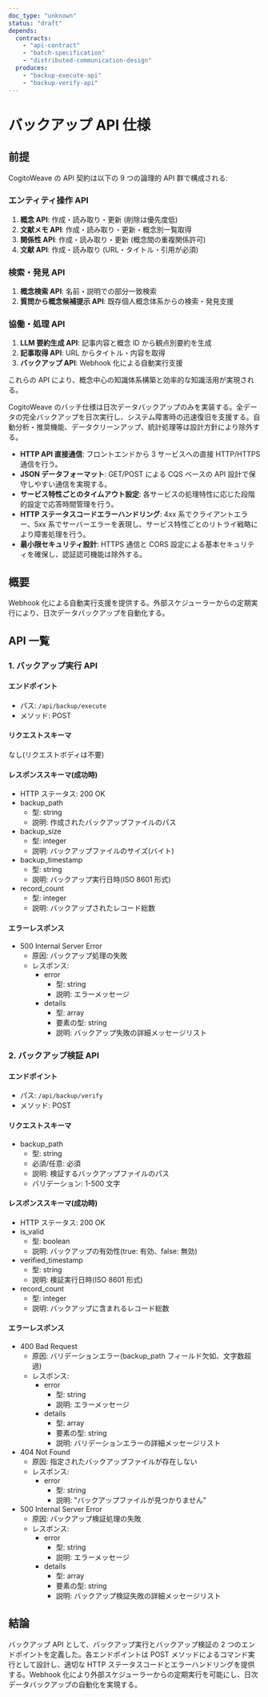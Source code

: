 ```yaml
---
doc_type: "unknown"
status: "draft"
depends:
  contracts:
    - "api-contract"
    - "batch-specification"
    - "distributed-communication-design"
  produces:
    - "backup-execute-api"
    - "backup-verify-api"
---
```


<!-- markdownlint-disable MD024 -->

# バックアップ API 仕様

## 前提

<!-- PREMISE_BEGIN: api-contract -->

CogitoWeave の API 契約は以下の 9 つの論理的 API 群で構成される:

### エンティティ操作 API

1. **概念 API**: 作成・読み取り・更新 (削除は優先度低)
2. **文献メモ API**: 作成・読み取り・更新・概念別一覧取得
3. **関係性 API**: 作成・読み取り・更新 (概念間の重複関係許可)
4. **文献 API**: 作成・読み取り (URL・タイトル・引用が必須)

### 検索・発見 API

1. **概念検索 API**: 名前・説明での部分一致検索
2. **質問から概念候補提示 API**: 既存個人概念体系からの検索・発見支援

### 協働・処理 API

1. **LLM 要約生成 API**: 記事内容と概念 ID から観点別要約を生成
2. **記事取得 API**: URL からタイトル・内容を取得
3. **バックアップ API**: Webhook 化による自動実行支援

これらの API により、概念中心の知識体系構築と効率的な知識活用が実現される。

<!-- PREMISE_END: api-contract -->

<!-- PREMISE_BEGIN: batch-specification -->

CogitoWeave のバッチ仕様は日次データバックアップのみを実装する。全データの完全バックアップを日次実行し、システム障害時の迅速復旧を支援する。自動分析・推奨機能、データクリーンアップ、統計処理等は設計方針により除外する。

<!-- PREMISE_END: batch-specification -->

<!-- PREMISE_BEGIN: distributed-communication-design -->

- **HTTP API 直接通信**: フロントエンドから 3 サービスへの直接 HTTP/HTTPS 通信を行う。
- **JSON データフォーマット**: GET/POST による CQS ベースの API 設計で保守しやすい通信を実現する。
- **サービス特性ごとのタイムアウト設定**: 各サービスの処理特性に応じた段階的設定で応答時間管理を行う。
- **HTTP ステータスコードエラーハンドリング**: 4xx 系でクライアントエラー、5xx 系でサーバーエラーを表現し、サービス特性ごとのリトライ戦略により障害処理を行う。
- **最小限セキュリティ設計**: HTTPS 通信と CORS 設定による基本セキュリティを確保し、認証認可機能は除外する。

<!-- PREMISE_END: distributed-communication-design -->

## 概要

Webhook 化による自動実行支援を提供する。外部スケジューラーからの定期実行により、日次データバックアップを自動化する。

## API 一覧

### 1. バックアップ実行 API

<!-- GLOBAL_CONCLUSION_BEGIN: backup-execute-api -->

#### エンドポイント

- パス: `/api/backup/execute`
- メソッド: POST

#### リクエストスキーマ

なし(リクエストボディは不要)

#### レスポンススキーマ(成功時)

- HTTP ステータス: 200 OK
- backup_path
  - 型: string
  - 説明: 作成されたバックアップファイルのパス
- backup_size
  - 型: integer
  - 説明: バックアップファイルのサイズ(バイト)
- backup_timestamp
  - 型: string
  - 説明: バックアップ実行日時(ISO 8601 形式)
- record_count
  - 型: integer
  - 説明: バックアップされたレコード総数

#### エラーレスポンス

- 500 Internal Server Error
  - 原因: バックアップ処理の失敗
  - レスポンス:
    - error
      - 型: string
      - 説明: エラーメッセージ
    - details
      - 型: array
      - 要素の型: string
      - 説明: バックアップ失敗の詳細メッセージリスト

<!-- GLOBAL_CONCLUSION_END: backup-execute-api -->

### 2. バックアップ検証 API

<!-- GLOBAL_CONCLUSION_BEGIN: backup-verify-api -->

#### エンドポイント

- パス: `/api/backup/verify`
- メソッド: POST

#### リクエストスキーマ

- backup_path
  - 型: string
  - 必須/任意: 必須
  - 説明: 検証するバックアップファイルのパス
  - バリデーション: 1-500 文字

#### レスポンススキーマ(成功時)

- HTTP ステータス: 200 OK
- is_valid
  - 型: boolean
  - 説明: バックアップの有効性(true: 有効、false: 無効)
- verified_timestamp
  - 型: string
  - 説明: 検証実行日時(ISO 8601 形式)
- record_count
  - 型: integer
  - 説明: バックアップに含まれるレコード総数

#### エラーレスポンス

- 400 Bad Request
  - 原因: バリデーションエラー(backup_path フィールド欠如、文字数超過)
  - レスポンス:
    - error
      - 型: string
      - 説明: エラーメッセージ
    - details
      - 型: array
      - 要素の型: string
      - 説明: バリデーションエラーの詳細メッセージリスト
- 404 Not Found
  - 原因: 指定されたバックアップファイルが存在しない
  - レスポンス:
    - error
      - 型: string
      - 説明: "バックアップファイルが見つかりません"
- 500 Internal Server Error
  - 原因: バックアップ検証処理の失敗
  - レスポンス:
    - error
      - 型: string
      - 説明: エラーメッセージ
    - details
      - 型: array
      - 要素の型: string
      - 説明: バックアップ検証失敗の詳細メッセージリスト

<!-- GLOBAL_CONCLUSION_END: backup-verify-api -->

## 結論

バックアップ API として、バックアップ実行とバックアップ検証の 2 つのエンドポイントを定義した。各エンドポイントは POST メソッドによるコマンド実行として設計し、適切な HTTP ステータスコードとエラーハンドリングを提供する。Webhook 化により外部スケジューラーからの定期実行を可能にし、日次データバックアップの自動化を実現する。

